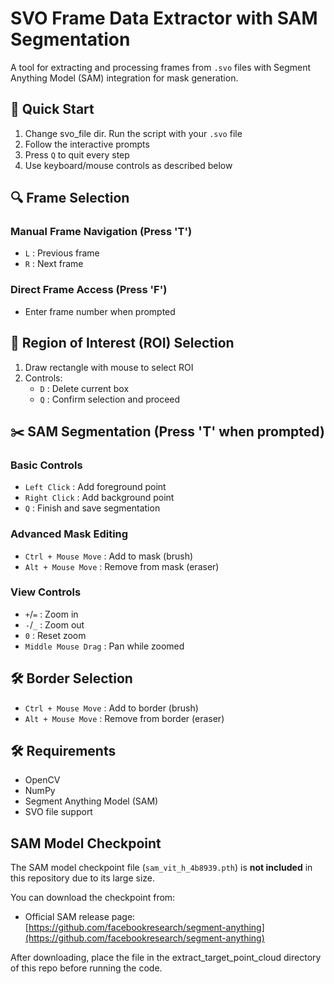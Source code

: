 # SVO Frame Data Extractor with SAM Segmentation

A tool for extracting and processing frames from `.svo` files with Segment Anything Model (SAM) integration for mask generation.

## 🚀 Quick Start
1. Change svo_file dir. Run the script with your `.svo` file
2. Follow the interactive prompts
3. Press `Q` to quit every step
4. Use keyboard/mouse controls as described below

## 🔍 Frame Selection
### Manual Frame Navigation (Press 'T')
- `L` : Previous frame
- `R` : Next frame

### Direct Frame Access (Press 'F')
- Enter frame number when prompted

## 🎯 Region of Interest (ROI) Selection
1. Draw rectangle with mouse to select ROI
2. Controls:
   - `D` : Delete current box
   - `Q` : Confirm selection and proceed

## ✂️ SAM Segmentation (Press 'T' when prompted)
### Basic Controls
- `Left Click` : Add foreground point
- `Right Click` : Add background point
- `Q` : Finish and save segmentation

### Advanced Mask Editing
- `Ctrl + Mouse Move` : Add to mask (brush)
- `Alt + Mouse Move` : Remove from mask (eraser)
  
### View Controls
- `+`/`=` : Zoom in
- `-`/`_` : Zoom out
- `0` : Reset zoom 
- `Middle Mouse Drag` : Pan while zoomed 

## :hammer_and_wrench: Border Selection
- `Ctrl + Mouse Move` : Add to border (brush)
- `Alt + Mouse Move` : Remove from border (eraser)

## 🛠 Requirements
- OpenCV
- NumPy
- Segment Anything Model (SAM)
- SVO file support

## SAM Model Checkpoint

The SAM model checkpoint file (`sam_vit_h_4b8939.pth`) is **not included** in this repository due to its large size.

You can download the checkpoint from:

- Official SAM release page: [https://github.com/facebookresearch/segment-anything](https://github.com/facebookresearch/segment-anything)  

After downloading, place the file in the extract_target_point_cloud directory of this repo before running the code.
